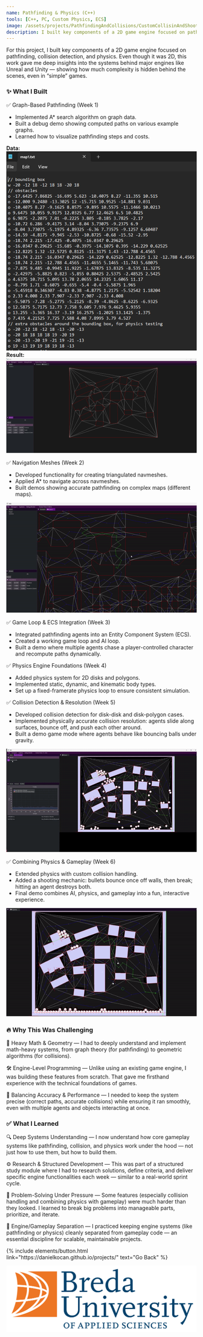 ```yaml
---
name: Pathfinding & Physics (C++)
tools: [C++, PC, Custom Physics, ECS]
image: /assets/projects/PathfindingAndCollisions/CustomCollisinAndShootingGif.gif
description: I built key components of a 2D game engine focused on pathfinding, collision detection and physics.
---
```


For this project, I built key components of a 2D game engine focused on pathfinding, collision detection, and physics. Even though it was 2D, this work gave me deep insights into the systems behind major engines like Unreal and Unity — showing how much complexity is hidden behind the scenes, even in “simple” games.

### ✨ What I Built

✅ Graph-Based Pathfinding (Week 1)
* Implemented A* search algorithm on graph data.
* Built a debug demo showing computed paths on various example graphs.
* Learned how to visualize pathfinding steps and costs.

**Data:** ![preview](../assets/projects/PathfindingAndCollisions/MapData.png)   
**Result:** ![preview](../assets/projects/PathfindingAndCollisions/MapDataResult.png)

✅ Navigation Meshes (Week 2)

* Developed functionality for creating triangulated navmeshes.
* Applied A* to navigate across navmeshes.
* Built demos showing accurate pathfinding on complex maps (different maps).

![preview](../assets/projects/PathfindingAndCollisions/MovingAgentThatComputesPath.gif)

✅ Game Loop & ECS Integration (Week 3)

* Integrated pathfinding agents into an Entity Component System (ECS).
* Created a working game loop and AI loop.
* Built a demo where multiple agents chase a player-controlled character and recompute paths dynamically.

✅ Physics Engine Foundations (Week 4)
* Added physics system for 2D disks and polygons.
* Implemented static, dynamic, and kinematic body types.
* Set up a fixed-framerate physics loop to ensure consistent simulation.

✅ Collision Detection & Resolution (Week 5)
* Developed collision detection for disk-disk and disk-polygon cases.
* Implemented physically accurate collision resolution: agents slide along surfaces, bounce off, and push each other around.
* Built a demo game mode where agents behave like bouncing balls under gravity.

![preview](../assets/projects/PathfindingAndCollisions/Agents.gif)

✅ Combining Physics & Gameplay (Week 6)
* Extended physics with custom collision handling.
* Added a shooting mechanic: bullets bounce once off walls, then break; hitting an agent destroys both.
* Final demo combines AI, physics, and gameplay into a fun, interactive experience.

![preview](../assets/projects/PathfindingAndCollisions/CustomCollisinAndShootingGif.gif)

### 🔥 Why This Was Challenging

🔢 Heavy Math & Geometry — I had to deeply understand and implement math-heavy systems, from graph theory (for pathfinding) to geometric algorithms (for collisions).

🛠 Engine-Level Programming — Unlike using an existing game engine, I was building these features from scratch. That gave me firsthand experience with the technical foundations of games.

🎯 Balancing Accuracy & Performance — I needed to keep the system precise (correct paths, accurate collisions) while ensuring it ran smoothly, even with multiple agents and objects interacting at once.

### ✅ What I Learned

🔍 Deep Systems Understanding — I now understand how core gameplay systems like pathfinding, collision, and physics work under the hood — not just how to use them, but how to build them.

⚙ Research & Structured Development — This was part of a structured study module where I had to research solutions, define criteria, and deliver specific engine functionalities each week — similar to a real-world sprint cycle.

🧠 Problem-Solving Under Pressure — Some features (especially collision handling and combining physics with gameplay) were much harder than they looked. I learned to break big problems into manageable parts, prioritize, and iterate.

💬 Engine/Gameplay Separation — I practiced keeping engine systems (like pathfinding or physics) cleanly separated from gameplay code — an essential discipline for scalable, maintainable projects.


<p class="text-center">
{% include elements/button.html link="https://danielkocan.github.io/projects/" text="Go Back" %}
</p>

![BUAS](../assets/Logo_BUas_RGB.png)